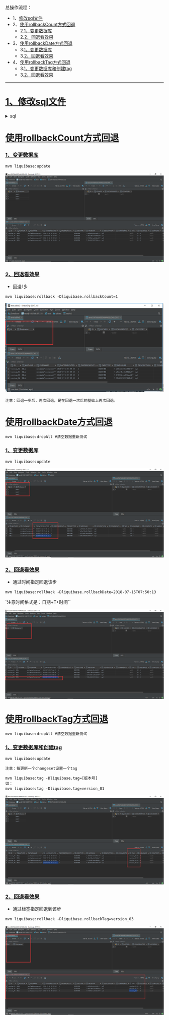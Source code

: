 总操作流程：
- 1、[修改sql文件](#liquibase-01)
- 2、[使用rollbackCount方式回退](#liquibase-02)
    - 2.[1、变更数据库](#liquibase-02-01)
    - 2.[2、回退看效果](#liquibase-02-02)
- 3、[使用rollbackDate方式回退](#liquibase-03)
    - 3.[1、变更数据库](#liquibase-03-01)
    - 3.[2、回退看效果](#liquibase-03-02)
- 4、[使用rollbackTag方式回退](#liquibase-04)
    - 3.[1、变更数据库和创建tag](#liquibase-04-01)
    - 3.[2、回退看效果](#liquibase-04-02)

***

# <a name="liquibase-01" href="#" >1、修改sql文件</a>

<details>
<summary>sql</summary>


```sql
--liquibase formatted sql

--changeset DKLi:version_01
CREATE TABLE table2 (
  id int(11) NOT NULL,
  name varchar(255) NOT NULL,
  PRIMARY KEY (id)
) ENGINE=MyISAM;
--rollback drop table table2;

--changeset DKLi:version_02
ALTER TABLE  table2 CHANGE  id  id INT( 11 ) AUTO_INCREMENT;
--rollback ALTER TABLE  table2 CHANGE  id  id INT( 11 ) NOT NULL;

--changeset DKLi:version_03
ALTER TABLE  table2 CHANGE  name  firstname VARCHAR( 255 );
--rollback ALTER TABLE  table2 CHANGE  firstname  name VARCHAR( 255 );

--changeset DKLi:version_04
INSERT INTO table2 (id, firstname) VALUES (NULL, 'name1'),(NULL, 'name2'), (NULL, 'name3');
--rollback DELETE FROM table2 WHERE firstname IN('name1','name2','name3');
```

</details>


# <a name="liquibase-02" href="#" >使用rollbackCount方式回退</a>
### <a name="liquibase-02-01" href="#" >1、变更数据库</a>

```
mvn liquibase:update
```

![](image/3-1.png)

### <a name="liquibase-02-02" href="#" >2、回退看效果</a>

- 回退1步

```
mvn liquibase:rollback -Dliquibase.rollbackCount=1
```

![](image/3-2.png)

`注意：回退一步后，再次回退，是在回退一次后的基础上再次回退。`

# <a name="liquibase-03" href="#" >使用rollbackDate方式回退</a>

```
mvn liquibase:dropAll #清空数据重新测试

```

### <a name="liquibase-03-01" href="#" >1、变更数据库</a>

```
mvn liquibase:update
```

![](image/3-3.png)
### <a name="liquibase-03-02" href="#" >2、回退看效果</a>

- 通过时间指定回退该步

```
mvn liquibase:rollback -Dliquibase.rollbackDate=2018-07-15T07:50:13
```
`注意时间格式是：日期+T+时间``

![](image/3-4.png)

# <a name="liquibase-04" href="#" >使用rollbackTag方式回退</a>
```
mvn liquibase:dropAll #清空数据重新测试
```

### <a name="liquibase-04-01" href="#" >1、变更数据库和创建tag</a>
```
mvn liquibase:update
```

`注意：每更新一个changeset设置一个tag`

```
mvn liquibase:tag -Dliquibase.tag=[版本号]
如：
mvn liquibase:tag -Dliquibase.tag=version_01
```

![](image/3-5.png)

### <a name="liquibase-04-02" href="#" >2、回退看效果</a>

- 通过标签指定回退到该步

```
mvn liquibase:rollback -Dliquibase.rollbackTag=version_03
```

![](image/3-6.png)